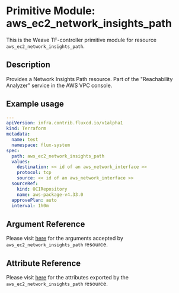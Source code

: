 
# Primitive Module: aws_ec2_network_insights_path

This is the Weave TF-controller primitive module for resource `aws_ec2_network_insights_path`.

## Description

Provides a Network Insights Path resource. Part of the "Reachability Analyzer" service in the AWS VPC console.

## Example usage

```yaml
---
apiVersion: infra.contrib.fluxcd.io/v1alpha1
kind: Terraform
metadata:
  name: test
  namespace: flux-system
spec:
  path: aws_ec2_network_insights_path
  values:
    destination: << id of an aws_network_interface >>
    protocol: tcp
    source: << id of an aws_network_interface >>
  sourceRef:
    kind: OCIRepository
    name: aws-package-v4.33.0
  approvePlan: auto
  interval: 1h0m
```

## Argument Reference

Please visit [here](https://registry.terraform.io/providers/hashicorp/aws/4.33.0/docs/resources/iam_policy#argument-reference) for the arguments accepted by `aws_ec2_network_insights_path` resource.

## Attribute Reference

Please visit [here](https://registry.terraform.io/providers/hashicorp/aws/4.33.0/docs/resources/iam_policy#attributes-reference) for the attributes exported by the `aws_ec2_network_insights_path` resource.
